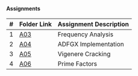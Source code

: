 #### Assignments
|   #   | Folder Link | Assignment Description |
| :---: | ----------- | ---------------------- |
|   1   |<a href="https://github.com/LandenSJones/4663-Cryptography-Jones/tree/master/Assignments/A03/">A03</a>|Frequency Analysis|
|   2   |<a href="https://github.com/LandenSJones/4663-Cryptography-Jones/tree/master/Assignments/A04/">A04</a>|ADFGX Implementation|
|   3   |<a href="https://github.com/LandenSJones/4663-Cryptography-Jones/tree/master/Assignments/A05/">A05</a>|Vigenere Cracking|
|   4   |<a href="https://github.com/LandenSJones/4663-Cryptography-Jones/tree/master/Assignments/A06/">A06</a>|Prime Factors|
